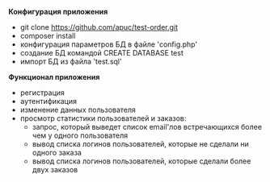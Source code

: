 **Конфигурация приложения**
* git clone https://github.com/apuc/test-order.git
* composer install
* конфигурация параметров БД в файле 'config.php'
* создание БД командой CREATE DATABASE test
* импорт БД из файла 'test.sql'

**Функционал приложения**

* регистрация
* аутентификация
* изменение данных пользователя
* просмотр статистики пользователей и заказов:
    + запрос, который выведет список email'лов встречающихся более чем у одного пользователя
    + вывод списка логинов пользователей, которые не сделали ни одного заказа
    + вывод списка логинов пользователей, которые сделали более двух заказов